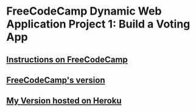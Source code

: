 # FreeCodeCamp Dynamic Web Application Project 1: Build a Voting App

## [Instructions on FreeCodeCamp](https://www.freecodecamp.org/challenges/build-a-voting-app)

## [FreeCodeCamp's version](https://www.freecodecamp.org/challenges/build-a-voting-app)

## [My Version hosted on Heroku](https://peaceful-castle-19199.herokuapp.com/)
